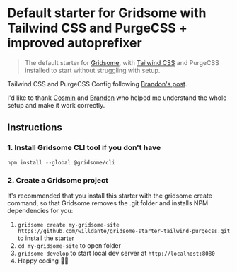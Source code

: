 # Default starter for Gridsome with Tailwind CSS and PurgeCSS + improved autoprefixer

> The default starter for [Gridsome](https://gridsome.org), with [Tailwind CSS](https://tailwindcss.com) and PurgeCSS installed to start without struggling with setup.

Tailwind CSS and PurgeCSS Config following [Brandon's post](https://www.brandonpittman.net/tailwind-purge-config/).

I'd like to thank [Cosmin](https://github.com/cossssmin) and [Brandon](https://github.com/brandonpittman) who helped me understand the whole setup and make it work correctly.

## Instructions

### 1. Install Gridsome CLI tool if you don't have

`npm install --global @gridsome/cli`

### 2. Create a Gridsome project

It's recommended that you install this starter with the gridsome create command, so that Gridsome removes the .git folder and installs NPM dependencies for you:

1. `gridsome create my-gridsome-site https://github.com/willdante/gridsome-starter-tailwind-purgecss.git` to install the starter </li>
2. `cd my-gridsome-site` to open folder
3. `gridsome develop` to start local dev server at `http://localhost:8080`
4. Happy coding 🎉🙌
